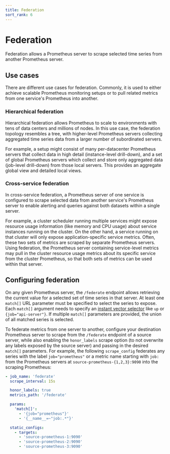 ```yaml
---
title: Federation
sort_rank: 6
---
```


# Federation

Federation allows a Prometheus server to scrape selected time series from
another Prometheus server.

## Use cases

There are different use cases for federation. Commonly, it is used to either
achieve scalable Prometheus monitoring setups or to pull related metrics from
one service's Prometheus into another.

### Hierarchical federation

Hierarchical federation allows Prometheus to scale to environments with tens of
data centers and millions of nodes. In this use case, the federation topology
resembles a tree, with higher-level Prometheus servers collecting aggregated
time series data from a larger number of subordinated servers.

For example, a setup might consist of many per-datacenter Prometheus servers
that collect data in high detail (instance-level drill-down), and a set of
global Prometheus servers which collect and store only aggregated data
(job-level drill-down) from those local servers. This provides an aggregate
global view and detailed local views.

### Cross-service federation

In cross-service federation, a Prometheus server of one service is configured
to scrape selected data from another service's Prometheus server to enable
alerting and queries against both datasets within a single server.

For example, a cluster scheduler running multiple services might expose
resource usage information (like memory and CPU usage) about service instances
running on the cluster. On the other hand, a service running on that cluster
will only expose application-specific service metrics. Often, these two sets of
metrics are scraped by separate Prometheus servers. Using federation, the
Prometheus server containing service-level metrics may pull in the cluster
resource usage metrics about its specific service from the cluster Prometheus,
so that both sets of metrics can be used within that server.

## Configuring federation

On any given Prometheus server, the `/federate` endpoint allows retrieving the
current value for a selected set of time series in that server. At least one
`match[]` URL parameter must be specified to select the series to expose. Each
`match[]` argument needs to specify an
[instant vector selector](querying/basics.md#instant-vector-selectors) like
`up` or `{job="api-server"}`. If multiple `match[]` parameters are provided,
the union of all matched series is selected.

To federate metrics from one server to another, configure your destination
Prometheus server to scrape from the `/federate` endpoint of a source server,
while also enabling the `honor_labels` scrape option (to not overwrite any
labels exposed by the source server) and passing in the desired `match[]`
parameters. For example, the following `scrape_config` federates any series
with the label `job="prometheus"` or a metric name starting with `job:` from
the Prometheus servers at `source-prometheus-{1,2,3}:9090` into the scraping
Prometheus:

```yaml
- job_name: 'federate'
  scrape_interval: 15s

  honor_labels: true
  metrics_path: '/federate'

  params:
    'match[]':
      - '{job="prometheus"}'
      - '{__name__=~"job:.*"}'

  static_configs:
    - targets:
      - 'source-prometheus-1:9090'
      - 'source-prometheus-2:9090'
      - 'source-prometheus-3:9090'
```
